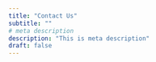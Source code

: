 ```yaml
---
title: "Contact Us"
subtitle: ""
# meta description
description: "This is meta description"
draft: false
---
```



